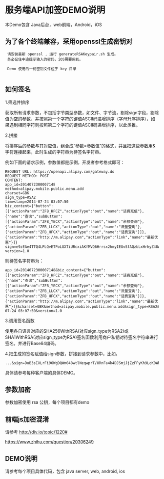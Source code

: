 # 服务端API加签DEMO说明

本Demo包含 Java后台，web前端，Android，iOS


## 为了各个终端兼容，采用openssl生成密钥对

```
 请安装最新 openssl , 运行 generateRSAKeypair.sh 生成。
 务必记住中途提示输入的密码，iOS需要用到。
 
 Demo 使用的一份密钥文件位于 key 目录
	
```


## 如何签名

1.筛选并排序

获取所有请求参数，不包括字节类型参数，如文件、字节流，剔除sign字段，剔除值为空的参数，并按照第一个字符的键值ASCII码递增排序（字母升序排序），如果遇到相同字符则按照第二个字符的键值ASCII码递增排序，以此类推。

2.拼接

将排序后的参数与其对应值，组合成“参数=参数值”的格式，并且把这些参数用&字符连接起来，此时生成的字符串为待签名字符串。

例如下面的请求示例，参数值都是示例，开发者参考格式即可：

```
REQUEST URL: https://openapi.alipay.com/gateway.do
REQUEST METHOD: POST
CONTENT:
app_id=2014072300007148
method=alipay.mobile.public.menu.add
charset=GBK
sign_type=RSA2
timestamp=2014-07-24 03:07:50
biz_content={"button":[{"actionParam":"ZFB_HFCZ","actionType":"out","name":"话费充值"},{"name":"查询","subButton":[{"actionParam":"ZFB_YECX","actionType":"out","name":"余额查询"},{"actionParam":"ZFB_LLCX","actionType":"out","name":"流量查询"},{"actionParam":"ZFB_HFCX","actionType":"out","name":"话费查询"}]},{"actionParam":"http://m.alipay.com","actionType":"link","name":"最新优惠"}]}
sign=e9zEAe4TTQ4LPLQvETPoLGXTiURcxiAKfMVQ6Hrrsx2hmyIEGvSfAQzbLxHrhyZ48wOJXTsD4FPnt+YGdK57+fP1BCbf9rIVycfjhYCqlFhbTu9pFnZgT55W+xbAFb9y7vL0MyAxwXUXvZtQVqEwW7pURtKilbcBTEW7TAxzgro=
version=1.0
```
则待签名字符串为：

```
app_id=2014072300007148&biz_content={"button":[{"actionParam":"ZFB_HFCZ","actionType":"out","name":"话费充值"},{"name":"查询","subButton":[{"actionParam":"ZFB_YECX","actionType":"out","name":"余额查询"},{"actionParam":"ZFB_LLCX","actionType":"out","name":"流量查询"},{"actionParam":"ZFB_HFCX","actionType":"out","name":"话费查询"}]},{"actionParam":"http://m.alipay.com","actionType":"link","name":"最新优惠"}]}&charset=GBK&method=alipay.mobile.public.menu.add&sign_type=RSA2&timestamp=2014-07-24 03:07:50&version=1.0
```
3.调用签名函数

使用各自语言对应的SHA256WithRSA(对应sign_type为RSA2)或SHA1WithRSA(对应sign_type为RSA)签名函数利用商户私钥对待签名字符串进行签名，并进行Base64编码。

4.把生成的签名赋值给sign参数，拼接到请求参数中，比如。

```
...&sign=DuB3sIXLrFi96WgDQWn048wtlNeqwprT/URnFa4k4DJSmjJjZzFFyKh9LcK0WhSRmvP0k3duFrMVpZMy/q5CYULnl2cIXBdlH4rD6EmCGxMdWcTUTp2I1Z4mHt4+RMyIEU64Xd9nLmId3A4G3xX8dgJek5vaKVoX6BXPMeCz0gI=
```

具体请参考每种客户端的具体DEMO。

## 参数加密
参数加密使用 rsa 公钥，每个项目都有demo

## 前端js加密混淆 
请参考 
http://div.io/topic/1220#

https://www.zhihu.com/question/20306249

## DEMO说明
请参考每个项目具体代码，包含 java server,  web,  android, ios



